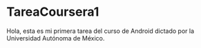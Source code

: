 # TareaCoursera1
Hola, esta es mi primera tarea del curso de Android dictado por la Universidad Autónoma de México.
